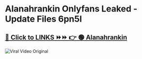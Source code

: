 
 # Alanahrankin Onlyfans Leaked - Update Files 6pn5l

## <h2><a href="https://clipsfans.com/Alanahrankin&ref=git">🔗 Click to LINKS ⏩⏩ 👉 🟢 Alanahrankin </a></h2>

<a href="https://clipsfans.com/Alanahrankin&ref=git" rel="nofollow" data-target="animated-image.originalLink"><img src="https://i.ibb.co.com/xMMVF88/686577567.gif" alt="Viral Video Original" style="max-width: 100%; display: inline-block;" data-target="animated-image.originalImage"></a>

